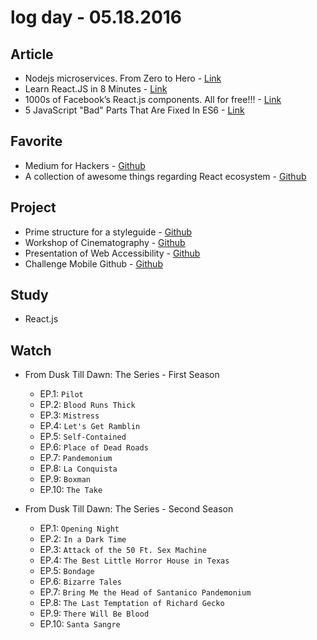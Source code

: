 # log day - 05.18.2016

## Article 

- Nodejs microservices. From Zero to Hero - [Link](https://medium.com/adopting-microservices-architecture/nodejs-microservices-from-zero-to-hero-pt1-279548cb4080#.yhgstr1h1)
- Learn React.JS in 8 Minutes - [Link](https://medium.com/learning-new-stuff/learn-react-js-in-7-min-92a1ef023003#.f23mao57d)
- 1000s of Facebook’s React.js components. All for free!!! - [Link](https://medium.com/@harshabhat86/1000s-of-facebook-s-react-js-components-all-for-free-dcf28c7d2757#.ww3o0lqnp)
- 5 JavaScript "Bad" Parts That Are Fixed In ES6 - [Link](https://medium.com/@rajaraodv/5-javascript-bad-parts-that-are-fixed-in-es6-c7c45d44fd81#.iimjldcy0)


## Favorite 

- Medium for Hackers - [Github](https://github.com/djadmin/medium-cli)
- A collection of awesome things regarding React ecosystem - [Github](https://github.com/enaqx/awesome-react)


## Project

- Prime structure for a styleguide - [Github](https://github.com/prime-solutions/prime-styleguide)
- Workshop of Cinematography - [Github](https://github.com/workshop-solutions/workshop-cinematography)
- Presentation of Web Accessibility - [Github](https://github.com/viewpoint-solutions/viewpoint-web-accessibility)
- Challenge Mobile Github - [Github](https://github.com/question-solutions/question-mobile-github)


## Study

- React.js


## Watch

- From Dusk Till Dawn: The Series - First Season
  - EP.1: `Pilot`
  - EP.2: `Blood Runs Thick`
  - EP.3: `Mistress`
  - EP.4: `Let's Get Ramblin`
  - EP.5: `Self-Contained`
  - EP.6: `Place of Dead Roads`
  - EP.7: `Pandemonium`
  - EP.8: `La Conquista`
  - EP.9: `Boxman`
  - EP.10: `The Take`

- From Dusk Till Dawn: The Series - Second Season
  - EP.1: `Opening Night`
  - EP.2: `In a Dark Time`
  - EP.3: `Attack of the 50 Ft. Sex Machine`
  - EP.4: `The Best Little Horror House in Texas`
  - EP.5: `Bondage`
  - EP.6: `Bizarre Tales`
  - EP.7: `Bring Me the Head of Santanico Pandemonium`
  - EP.8: `The Last Temptation of Richard Gecko`
  - EP.9: `There Will Be Blood`
  - EP.10: `Santa Sangre`
